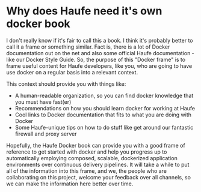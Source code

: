 
# Why does Haufe need it's own docker book

I don't really know if it's fair to call this a book. I think it's probably better to call it a frame or  something similar. Fact is, there is a lot of Docker documentation out on the net and also some official Haufe documentation - like our Docker Style Guide. So, the purpose of this "Docker frame" is to frame useful content for Haufe developers, like you, who are going to have use docker on a regular basis into a relevant context. 

This context should provide you with things like: 
* A human-readable organization, so you can find docker knowledge that you must have fast(er)
* Recommendations on how you should learn docker for working at Haufe
* Cool links to Docker documentation that fits to what you are doing with Docker
* Some Haufe-unique tips on how to do stuff like get around our fantastic firewall and proxy server

Hopefully, the Haufe Docker book can provide you with a good frame of reference to get started with docker and help you progress up to automatically employing composed, scalable, dockerized application environments over continuous delivery pipelines. It will take a while to put all of the information into this frame, and we, the people who are collaborating on this project, welcome your feedback over all channels, so we can make the information here better over time. 









